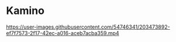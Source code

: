 # Kamino



https://user-images.githubusercontent.com/54746341/203473892-ef7f7573-2f17-42ec-a016-aceb7acba359.mp4


